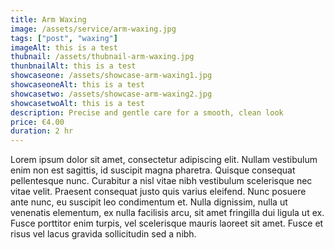 ```yaml
---
title: Arm Waxing
image: /assets/service/arm-waxing.jpg
tags: ["post", "waxing"]
imageAlt: this is a test
thubnail: /assets/thubnail-arm-waxing.jpg
thunbnailAlt: this is a test
showcaseone: /assets/showcase-arm-waxing1.jpg
showcaseoneAlt: this is a test
showcasetwo: /assets/showcase-arm-waxing2.jpg
showcasetwoAlt: this is a test
description: Precise and gentle care for a smooth, clean look
price: €4.00
duration: 2 hr
---
```

Lorem ipsum dolor sit amet, consectetur adipiscing elit. Nullam vestibulum enim non est sagittis, id suscipit magna pharetra. Quisque consequat pellentesque nunc. Curabitur a nisl vitae nibh vestibulum scelerisque nec vitae velit. Praesent consequat justo quis varius eleifend. Nunc posuere ante nunc, eu suscipit leo condimentum et. Nulla dignissim, nulla ut venenatis elementum, ex nulla facilisis arcu, sit amet fringilla dui ligula ut ex. Fusce porttitor enim turpis, vel scelerisque mauris laoreet sit amet. Fusce et risus vel lacus gravida sollicitudin sed a nibh.

